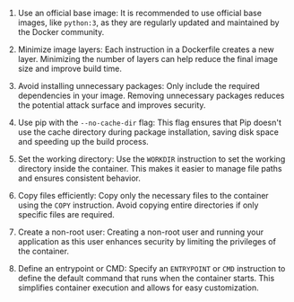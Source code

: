 1. Use an official base image: It is recommended to use official base images, like `python:3`, as they are regularly updated and maintained by the Docker community.

2. Minimize image layers: Each instruction in a Dockerfile creates a new layer. Minimizing the number of layers can help reduce the final image size and improve build time.

3. Avoid installing unnecessary packages: Only include the required dependencies in your image. Removing unnecessary packages reduces the potential attack surface and improves security.

4. Use pip with the `--no-cache-dir` flag: This flag ensures that Pip doesn't use the cache directory during package installation, saving disk space and speeding up the build process.

5. Set the working directory: Use the `WORKDIR` instruction to set the working directory inside the container. This makes it easier to manage file paths and ensures consistent behavior.

6. Copy files efficiently: Copy only the necessary files to the container using the `COPY` instruction. Avoid copying entire directories if only specific files are required.

7. Create a non-root user: Creating a non-root user and running your application as this user enhances security by limiting the privileges of the container.

8. Define an entrypoint or CMD: Specify an `ENTRYPOINT` or `CMD` instruction to define the default command that runs when the container starts. This simplifies container execution and allows for easy customization.

